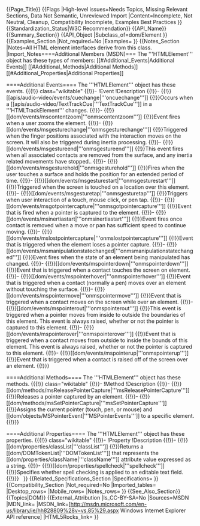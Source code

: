 {{Page_Title}}
{{Flags
|High-level issues=Needs Topics, Missing Relevant Sections, Data Not Semantic, Unreviewed Import
|Content=Incomplete, Not Neutral, Cleanup, Compatibility Incomplete, Examples Best Practices
}}
{{Standardization_Status|W3C Recommendation}}
{{API_Name}}
{{Summary_Section}}
{{API_Object
|Subclass_of=dom/Element
}}
{{Examples_Section
|Not_required=No
|Examples=
}}
{{Notes_Section
|Notes=All HTML element interfaces derive from this class.
|Import_Notes====Additional Members (MSDN)===
The '''HTMLElement''' object has these types of members:
[[#Additional_Events|Additional Events]]
[[#Additional_Methods|Additional Methods]]
[[#Additional_Properties|Additional Properties]]


====Additional Events====
The '''HTMLElement''' object has these events.
{{{!}} class="wikitable"
{{!}}-
!Event
!Description
{{!}}-
{{!}}[[apis/audio-video/events/cuechange|'''oncuechange''']]
{{!}}Occurs when a [[apis/audio-video/TextTrackCue|'''TextTrackCue''']] in a '''HTMLTrackElement''' changes.
{{!}}-
{{!}}[[dom/events/mscontentzoom|'''onmscontentzoom''']]
{{!}}Event fires when a user zooms the element.
{{!}}-
{{!}}[[dom/events/msgesturechange|'''onmsgesturechange''']]
{{!}}Triggered when the finger positions associated with the interaction moves on the screen. It will also be triggered during  inertia processing.
{{!}}-
{{!}}[[dom/events/msgestureend|'''onmsgestureend''']]
{{!}}This event fires when all associated contacts are removed from the surface, and any inertia related movements have stopped..
{{!}}-
{{!}}[[dom/events/msgesturehold|'''onmsgesturehold''']]
{{!}}Fires when the user touches a surface and holds the position for an extended period of time.
{{!}}-
{{!}}[[dom/events/msgesturestart|'''onmsgesturestart''']]
{{!}}Triggered when the screen is touched on a location over this element.
{{!}}-
{{!}}[[dom/events/msgesturetap|'''onmsgesturetap''']]
{{!}}Triggers when user interaction of a touch, mouse click, or pen tap.
{{!}}-
{{!}}[[dom/events/msgotpointercapture|'''onmsgotpointercapture''']]
{{!}}Event that is fired when a pointer is captured to the element.
{{!}}-
{{!}}[[dom/events/msinertiastart|'''onmsinertiastart''']]
{{!}}Event fires once contact is removed when a move or pan has sufficient speed to continue moving.
{{!}}-
{{!}}[[dom/events/mslostpointercapture|'''onmslostpointercapture''']]
{{!}}Event that is triggered when the element loses a pointer capture.
{{!}}-
{{!}}[[dom/events/msmanipulationstatechanged|'''onmsmanipulationstatechanged''']]
{{!}}Event fires when the state of an element being manipulated has changed.
{{!}}-
{{!}}[[dom/events/mspointerdown|'''onmspointerdown''']]
{{!}}Event that is triggered when a contact touches the screen on element.
{{!}}-
{{!}}[[dom/events/mspointerhover|'''onmspointerhover''']]
{{!}}Event that is triggered when a contact (normally a pen) moves over an element without touching the surface.
{{!}}-
{{!}}[[dom/events/mspointermove|'''onmspointermove''']]
{{!}}Event that is triggered when a contact moves on the screen while over an element.
{{!}}-
{{!}}[[dom/events/mspointerout|'''onmspointerout''']]
{{!}}This event is triggered when a pointer moves from inside to outside the boundaries of this element. This event is always raised, whether or not the pointer is captured to this element.
{{!}}-
{{!}}[[dom/events/mspointerover|'''onmspointerover''']]
{{!}}Event that is triggered when a contact moves from outside to inside the bounds of this element. This event is always raised, whether or not the pointer is captured to this element.
{{!}}-
{{!}}[[dom/events/mspointerup|'''onmspointerup''']]
{{!}}Event that is triggered when a contact is raised off of the screen over an element.
{{!}}}
 

====Additional Methods====
The '''HTMLElement''' object has these methods.
{{{!}} class="wikitable"
{{!}}-
!Method
!Description
{{!}}-
{{!}}[[dom/methods/msReleasePointerCapture|'''msReleasePointerCapture''']]
{{!}}Releases a pointer captured by an element.
{{!}}-
{{!}}[[dom/methods/msSetPointerCapture|'''msSetPointerCapture''']]
{{!}}Assigns the current pointer (touch, pen, or mouse) and [[dom/objects/MSPointerEvent|'''MSPointerEvents''']] to a specific element.
{{!}}}
 

====Additional Properties====
The '''HTMLElement''' object has these properties.
{{{!}} class="wikitable"
{{!}}-
!Property
!Description
{{!}}-
{{!}}[[dom/properties/classList|'''classList''']]
{{!}}Returns a [[dom/DOMTokenList|'''DOMTokenList''']] that represents the [[dom/properties/className|'''className''']] attribute value expressed as a string.
{{!}}-
{{!}}[[dom/properties/spellcheck|'''spellcheck''']]
{{!}}Specifies whether spell checking is applied to an editable text field.
{{!}}}
 
}}
{{Related_Specifications_Section
|Specifications=
}}
{{Compatibility_Section
|Not_required=No
|Imported_tables=
|Desktop_rows=
|Mobile_rows=
|Notes_rows=
}}
{{See_Also_Section}}
{{Topics|DOM}}
{{External_Attribution
|Is_CC-BY-SA=No
|Sources=MSDN
|MDN_link=
|MSDN_link=[http://msdn.microsoft.com/en-us/library/ie/hh828809%28v=vs.85%29.aspx Windows Internet Explorer API reference]
|HTML5Rocks_link=
}}